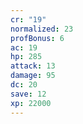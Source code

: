 ```yaml
---
cr: "19"
normalized: 23
profBonus: 6
ac: 19
hp: 285
attack: 13
damage: 95
dc: 20
save: 12
xp: 22000
---
```

